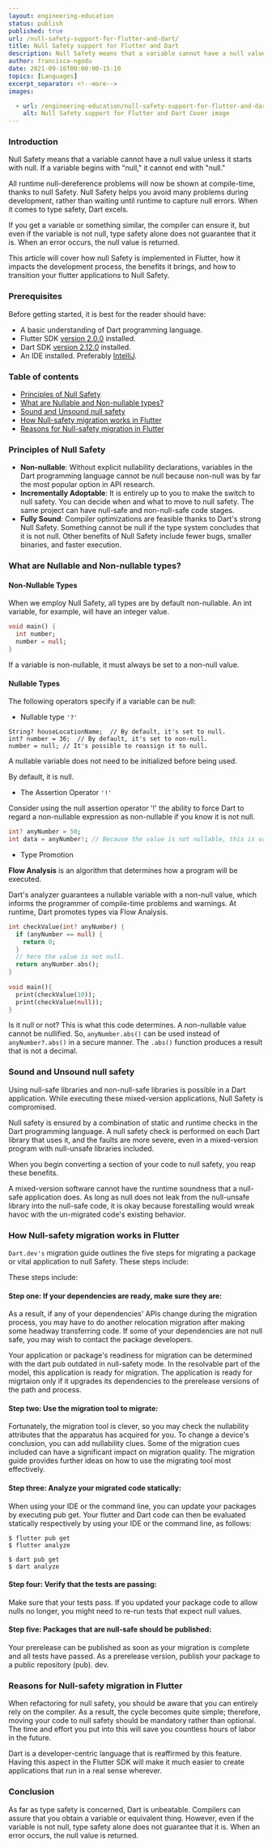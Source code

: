 ```yaml
---
layout: engineering-education
status: publish
published: true
url: /null-safety-support-for-flutter-and-dart/
title: Null Safety support for Flutter and Dart
description: Null Safety means that a variable cannot have a null value unless it starts with null. Null Safety helps you prevent a wide range of issues by catching null errors during development rather than at runtime. This article will cover all the null safety features and their benefits.
author: francisca-ngodu
date: 2021-09-16T00:00:00-15:10
topics: [Languages]
excerpt_separator: <!--more-->
images:

  - url: /engineering-education/null-safety-support-for-flutter-and-dart/hero.jpg
    alt: Null Safety support for Flutter and Dart Cover image
---
```

### Introduction
Null Safety means that a variable cannot have a null value unless it starts with null. If a variable begins with "null," it cannot end with "null." 

All runtime null-dereference problems will now be shown at compile-time, thanks to null Safety. Null Safety helps you avoid many problems during development, rather than waiting until runtime to capture null errors. When it comes to type safety, Dart excels.

If you get a variable or something similar, the compiler can ensure it, but even if the variable is not null, type safety alone does not guarantee that it is. When an error occurs, the null value is returned.

This article will cover how null Safety is implemented in Flutter, how it impacts the development process, the benefits it brings, and how to transition your flutter applications to Null Safety.

### Prerequisites
Before getting started, it is best for the reader should have:
- A basic understanding of Dart programming language.
- Flutter SDK [version 2.0.0](https://flutter.dev/?gclid=Cj0KCQjwqKuKBhCxARIsACf4XuH2pWCON0HHGu4zHIR5p39xd-xE4l0Rwm5MlkFXeNhXbBgW17vn4iQaAmqSEALw_wcB&gclsrc=aw.ds) installed.
- Dart SDK [version 2.12.0](https://dart.dev/get-dart) installed.
- An IDE installed. Preferably [IntelliJ](https://www.jetbrains.com/idea/).

### Table of contents
- [Principles of Null Safety](#principles-of-null-safety)
- [What are Nullable and Non-nullable types?](#what-are-nullable-and-non-nullable-types)
- [Sound and Unsound null safety](#sound-and-unsound-null-safety)
- [How Null-safety migration works in Flutter](#how-null-safety-migration-works-in-flutter)
- [Reasons for Null-safety migration in Flutter](#reasons-for-null-safety-migration-in-flutter)

### Principles of Null Safety
- **Non-nullable**: Without explicit nullability declarations, variables in the Dart programming language cannot be null because non-null was by far the most popular option in API research.
- **Incrementally Adoptable**: It is entirely up to you to make the switch to null safety. You can decide when and what to move to null safety. The same project can have null-safe and non-null-safe code stages.
- **Fully Sound**: Compiler optimizations are feasible thanks to Dart's strong Null Safety. Something cannot be null if the type system concludes that it is not null. Other benefits of Null Safety include fewer bugs, smaller binaries, and faster execution.

### What are Nullable and Non-nullable types?
#### Non-Nullable Types
When we employ Null Safety, all types are by default non-nullable. An int variable, for example, will have an integer value.

```Dart
void main() {
  int number;
  number = null; 
}
```

If a variable is non-nullable, it must always be set to a non-null value.
#### Nullable Types
The following operators specify if a variable can be null:

- Nullable type `'?'` 
```
String? houseLocationName;  // By default, it's set to null.
int? number = 36;  // By default, it's set to non-null.
number = null; // It's possible to reassign it to null.
```
A nullable variable does not need to be initialized before being used. 

By default, it is null.

- The Assertion Operator `'!'`

Consider using the null assertion operator '!' the ability to force Dart to regard a non-nullable expression as non-nullable if you know it is not null.

```dart
int? anyNumber = 50;
int data = anyNumber!; // Because the value is not nullable, this is valid
```

- Type Promotion 

**Flow Analysis** is an algorithm that determines how a program will be executed.

Dart's analyzer guarantees a nullable variable with a non-null value, which informs the programmer of compile-time problems and warnings. At runtime, Dart promotes types via Flow Analysis.

```dart
int checkValue(int? anyNumber) {
  if (anyNumber == null) {
    return 0;
  }
  // here the value is not null.
  return anyNumber.abs();
}
  
void main(){
  print(checkValue(10));
  print(checkValue(null));
}
```

Is it null or not? This is what this code determines. A non-nullable value cannot be nullified. So, `anyNumber.abs()` can be used instead of `anyNumber?.abs()` in a secure manner. The `.abs()` function produces a result that is not a decimal.

### Sound and Unsound null safety
Using null-safe libraries and non-null-safe libraries is possible in a Dart application. While executing these mixed-version applications, Null Safety is compromised.

Null safety is ensured by a combination of static and runtime checks in the Dart programming language. A null safety check is performed on each Dart library that uses it, and the faults are more severe, even in a mixed-version program with null-unsafe libraries included. 

When you begin converting a section of your code to null safety, you reap these benefits.

A mixed-version software cannot have the runtime soundness that a null-safe application does. As long as null does not leak from the null-unsafe library into the null-safe code, it is okay because forestalling would wreak havoc with the un-migrated code's existing behavior.

### How Null-safety migration works in Flutter
`Dart.dev's` migration guide outlines the five steps for migrating a package or vital application to null Safety.
These steps include:

These steps include:

#### Step one: If your dependencies are ready, make sure they are:
As a result, if any of your dependencies' APIs change during the migration process, you may have to do another relocation migration after making some headway transferring code. If some of your dependencies are not null safe, you may wish to contact the package developers. 

Your application or package's readiness for migration can be determined with the dart pub outdated in null-safety mode. In the resolvable part of the model, this application is ready for migration. The application is ready for migrtaion only if it upgrades its dependencies to the prerelease versions of the path and process.
#### Step two: Use the migration tool to migrate:

Fortunately, the migration tool is clever, so you may check the nullability attributes that the apparatus has acquired for you. To change a device's conclusion, you can add nullability clues. Some of the migration cues included can have a significant impact on migration quality. The migration  guide provides further ideas on how to use the migrating tool most effectively.

#### Step three: Analyze your migrated code statically:

 When using your IDE or the command line, you can update your packages by executing pub get. Your flutter and Dart code can then be evaluated statically respectively by using your IDE or the command line, as follows:
 ```
$ flutter pub get
$ flutter analyze

$ dart pub get
$ dart analyze
 ```
#### Step four: Verify that the tests are passing:
Make sure that your tests pass. If you updated your package code to allow nulls no longer, you might need to re-run tests that expect null values.

#### Step five: Packages that are null-safe should be published:
Your prerelease can be published as soon as your migration is complete and all tests have passed. As a prerelease version, publish your package to a public repository (pub). dev.
 
### Reasons for Null-safety migration in Flutter
When refactoring for null safety, you should be aware that you can entirely rely on the compiler. As a result, the cycle becomes quite simple; therefore, moving your code to null safety should be mandatory rather than optional. The time and effort you put into this will save you countless hours of labor in the future.

Dart is a developer-centric language that is reaffirmed by this feature. Having this aspect in the Flutter SDK will make it much easier to create applications that run in a real sense wherever.

### Conclusion
As far as type safety is concerned, Dart is unbeatable. Compilers can assure that you obtain a variable or equivalent thing. However, even if the variable is not null, type safety alone does not guarantee that it is. When an error occurs, the null value is returned.
